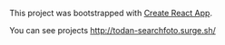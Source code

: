 This project was bootstrapped with [Create React App](https://github.com/facebook/create-react-app).


You can see projects http://todan-searchfoto.surge.sh/ 
